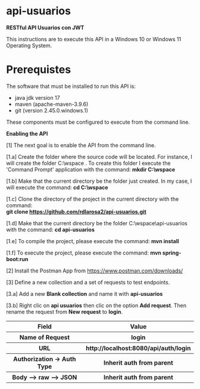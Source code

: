 # api-usuarios

<b>RESTful API Usuarios con JWT</b>

This instructions are to execute this API in a Windows 10 or Windows 11 Operating System.   

# Prerequistes

The software that must be installed to run this API is: 

<ul>
  <li>java jdk version 17</li>
  <li>maven (apache-maven-3.9.6)</li>
  <li>git (version 2.45.0.windows.1)</li>
</ul>

These components must be configured to execute from the command line. 

<b>Enabling the API</b>


[1] The next goal is to enable the API from the command line.

  
[1.a] Create the folder where the source code will be located. For instance, I will create the folder C:\wspace . 
To create this folder I execute the 'Command Prompt' application with the command: <b>mkdir C:\wspace </b><br>

[1.b] Make that the current directory be the folder just created. In my case, I will execute the command: <b>cd C:\wspace</b>

[1.c] Clone the directory of the project in the current directory with the command: <br> 
<b>git clone https://github.com/rdlarosa2/api-usuarios.git </b>  

[1.d] Make that the current directory be the folder C:\wspace\api-usuarios with the command: <b>cd api-usuarios</b>  

[1.e] To compile the project, please execute the command: <b>mvn install</b>   

[1.f] To execute the project, please execute the command: <b>mvn spring-boot:run</b>

[2] Install the Postman App from https://www.postman.com/downloads/

[3] Define a new collection and a set of requests to test endpoints.

[3.a] Add a new <b>Blank collection</b> and name it with <b>api-usuarios</b>

[3.b] Right clic on <b>api usuarios</b> then clic on the option <b>Add request</b>. Then rename the request from <b>New request</b> to <b>login</b>.   
   
<table>
  <tr>
    <th>Field</th>
    <th>Value</th>
  </tr>
  <tr>
    <th><b>
	Name of Request</b></th>
    <th>login</th>
  </tr>
  <tr>
    <th><b>URL</b></th>
    <th>http://localhost:8080/api/auth/login</th>
  </tr>
  <tr>
    <th><b>Authorization -> Auth Type</b></th>
    <th>Inherit auth from parent</th>
  </tr> 
  <tr>
    <th><b>Body –> raw –> JSON</b></th>
    <th>Inherit auth from parent</th>
  </tr>   
</table>
